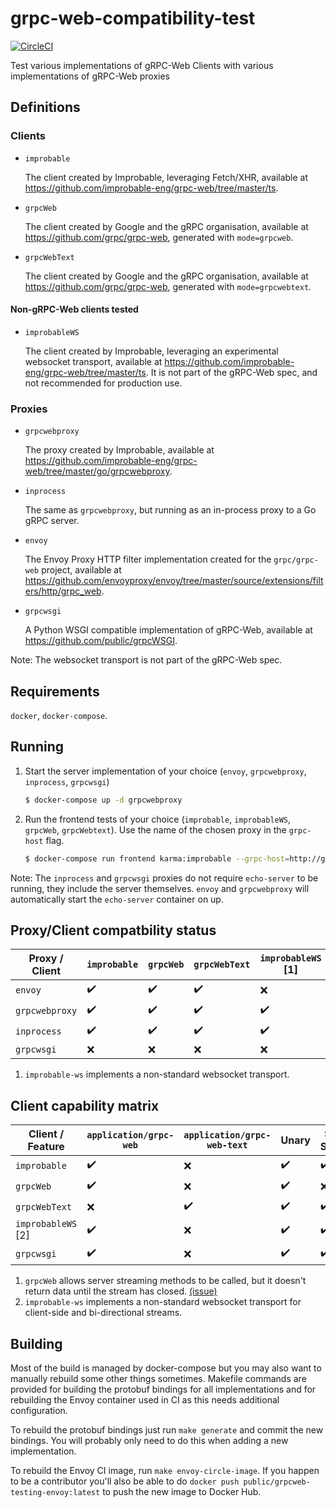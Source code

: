 # grpc-web-compatibility-test
[![CircleCI](https://img.shields.io/circleci/project/github/johanbrandhorst/grpc-web-compatibility-test/master.svg?style=flat-square)](https://circleci.com/gh/johanbrandhorst/grpc-web-compatibility-test)

Test various implementations of gRPC-Web Clients with various implementations of gRPC-Web proxies

## Definitions

### Clients

- `improbable`

  The client created by Improbable, leveraging Fetch/XHR,
  available at https://github.com/improbable-eng/grpc-web/tree/master/ts.

- `grpcWeb`

  The client created by Google and the gRPC organisation,
  available at https://github.com/grpc/grpc-web, generated with `mode=grpcweb`.

- `grpcWebText`

  The client created by Google and the gRPC organisation,
  available at https://github.com/grpc/grpc-web, generated with `mode=grpcwebtext`.

#### Non-gRPC-Web clients tested

- `improbableWS`

  The client created by Improbable, leveraging an experimental websocket transport,
  available at https://github.com/improbable-eng/grpc-web/tree/master/ts.
  It is not part of the gRPC-Web spec, and not recommended for production use.

### Proxies

- `grpcwebproxy`

  The proxy created by Improbable,
  available at https://github.com/improbable-eng/grpc-web/tree/master/go/grpcwebproxy.

- `inprocess`

  The same as `grpcwebproxy`, but running as an in-process proxy to a Go gRPC
  server.

- `envoy`

  The Envoy Proxy HTTP filter implementation created for the `grpc/grpc-web` project,
  available at https://github.com/envoyproxy/envoy/tree/master/source/extensions/filters/http/grpc_web.

- `grpcwsgi`

  A Python WSGI compatible implementation of gRPC-Web, available at
  https://github.com/public/grpcWSGI.

Note: The websocket transport is not part of the gRPC-Web spec.

## Requirements

`docker`, `docker-compose`.

## Running

1. Start the server implementation of your choice (`envoy`, `grpcwebproxy`, `inprocess`, `grpcwsgi`)
   ```bash
   $ docker-compose up -d grpcwebproxy
   ```
2. Run the frontend tests of your choice (`improbable`, `improbableWS`, `grpcWeb`, `grpcWebtext`).
    Use the name of the chosen proxy in the `grpc-host` flag.
   ```bash
   $ docker-compose run frontend karma:improbable --grpc-host=http://grpcwebproxy:8080
   ```

Note: The `inprocess` and `grpcwsgi` proxies do not require `echo-server` to be running,
they include the server themselves. `envoy` and `grpcwebproxy` will automatically start
the `echo-server` container on up.

## Proxy/Client compatbility status

| Proxy / Client | `improbable` | `grpcWeb` | `grpcWebText` | `improbableWS` [1] |
| -------------- | ------------ | --------- | ------------- | ------------------- |
| `envoy`        | ✔️           | ✔️️       | ✔️            | ❌                   |
| `grpcwebproxy` | ✔️️          | ✔️        | ✔️            | ✔️️                 |
| `inprocess`    | ✔️️          | ✔️        | ✔️            | ✔️️                 |
| `grpcwsgi`     | ❌            | ❌         | ❌             | ❌                   |

1. `improbable-ws` implements a non-standard websocket transport.

## Client capability matrix

| Client / Feature    | `application/grpc-web` | `application/grpc-web-text` | Unary | Server Streams | Client+Bidi streaming |
| ------------------- | ---------------------- | --------------------------- | ----- | -------------- | --------------------- |
| `improbable`        | ✔️ ️                   | ❌                           | ✔️    | ✔️             | ❌                     |
| `grpcWeb`           | ✔️ ️                   | ❌                           | ✔️    | ❌ [1]          | ❌                     |
| `grpcWebText`       | ❌ ️                    | ✔️️                         | ✔️    | ✔️             | ❌                     |
| `improbableWS` [2] | ✔️ ️                   | ❌                           | ✔️    | ✔️             | ✔️️                   |
| `grpcwsgi`          | ✔️ ️                   | ❌                           | ✔️    | ✔️             | ❌                     |

1. `grpcWeb` allows server streaming methods to be called, but it doesn't return data until the stream has closed.
   [(issue)](https://github.com/grpc/grpc-web/issues/344)
2. `improbable-ws` implements a non-standard websocket transport for client-side and bi-directional streams.

## Building

Most of the build is managed by docker-compose but you may also want to manually rebuild some
other things sometimes. Makefile commands are provided for building the protobuf bindings for
all implementations and for rebuilding the Envoy container used in CI as this needs additional
configuration.

To rebuild the protobuf bindings just run `make generate` and commit the new bindings. You
will probably only need to do this when adding a new implementation.

To rebuild the Envoy CI image, run `make envoy-circle-image`. If you happen to be a contributor
you'll also be able to do `docker push public/grpcweb-testing-envoy:latest` to push the new image
to Docker Hub.
